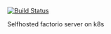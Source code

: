 [![Build Status](http://drone.hnatekmar.xyz/api/badges/Hnatekmar/factorio_server/status.svg)](http://drone.hnatekmar.xyz/Hnatekmar/factorio_server)

Selfhosted factorio server on k8s